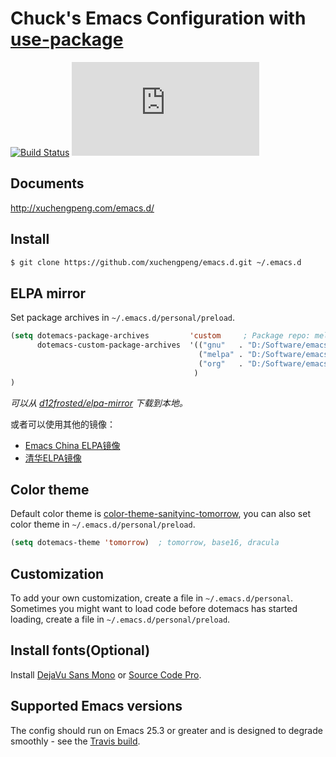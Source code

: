 # Chuck's Emacs Configuration with [use-package](https://github.com/jwiegley/use-package)

[![Build Status](https://travis-ci.org/xuchengpeng/emacs.d.svg?branch=master)](https://travis-ci.org/xuchengpeng/emacs.d)
[![](https://tokei.rs/b1/github/xuchengpeng/emacs.d?category=lines)](https://github.com/xuchengpeng/emacs.d)

## Documents

http://xuchengpeng.com/emacs.d/

## Install

```sh
$ git clone https://github.com/xuchengpeng/emacs.d.git ~/.emacs.d
```

## ELPA mirror
Set package archives in `~/.emacs.d/personal/preload`.
```el
(setq dotemacs-package-archives         'custom     ; Package repo: melpa, emacs-china, tuna or custom
      dotemacs-custom-package-archives  '(("gnu"   . "D:/Software/emacs/elpa-mirror/gnu/")
                                          ("melpa" . "D:/Software/emacs/elpa-mirror/melpa/")
                                          ("org"   . "D:/Software/emacs/elpa-mirror/org/")
                                         )
)
```
*可以从 [d12frosted/elpa-mirror](https://github.com/d12frosted/elpa-mirror) 下载到本地。*

或者可以使用其他的镜像：

* [Emacs China ELPA镜像](https://elpa.emacs-china.org/)
* [清华ELPA镜像](https://mirror.tuna.tsinghua.edu.cn/help/elpa/)

## Color theme
Default color theme is [color-theme-sanityinc-tomorrow](https://github.com/purcell/color-theme-sanityinc-tomorrow), you can also set color theme in `~/.emacs.d/personal/preload`.
```el
(setq dotemacs-theme 'tomorrow)  ; tomorrow, base16, dracula
```

## Customization

To add your own customization,  create a file in `~/.emacs.d/personal`. Sometimes you might want to load code before dotemacs has started loading, create a file in `~/.emacs.d/personal/preload`.

## Install fonts(Optional)

Install [DejaVu Sans Mono](https://dejavu-fonts.github.io/) or [Source Code Pro](https://github.com/adobe-fonts/source-code-pro).

## Supported Emacs versions

The config should run on Emacs 25.3 or greater and is designed to degrade smoothly - see the [Travis build](https://travis-ci.org/xuchengpeng/emacs.d).

